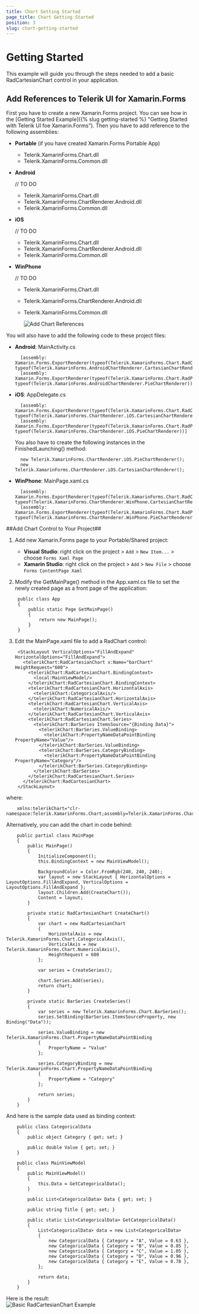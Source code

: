 ```yaml
---
title: Chart Getting Started
page_title: Chart Getting Started
position: 3
slug: chart-getting-started
---
```

# Getting Started #
This example will guide you through the steps needed to add a basic RadCartesianChart control in your application.

## Add References to Telerik UI for Xamarin.Forms ##
First you have to create a new Xamarin.Forms project. You can see how in the [Getting Started Example]({% slug getting-started %} "Getting Started with Telerik UI foe Xamarin.Forms"). Then you have to add reference to the following assemblies:

* **Portable** (if you have created Xamarin.Forms Portable App)
	* Telerik.XamarinForms.Chart.dll
	* Telerik.XamarinForms.Common.dll
* **Android**

	// TO DO 
	* Telerik.XamarinForms.Chart.dll
	* Telerik.XamarinForms.ChartRenderer.Android.dll
	* Telerik.XamarinForms.Common.dll
* **iOS**

	// TO DO 
	* Telerik.XamarinForms.Chart.dll
	* Telerik.XamarinForms.ChartRenderer.Android.dll
	* Telerik.XamarinForms.Common.dll
* **WinPhone**
	
	// TO DO 
	* Telerik.XamarinForms.Chart.dll
	* Telerik.XamarinForms.ChartRenderer.Android.dll
	* Telerik.XamarinForms.Common.dll
		
 		![Add Chart References](chart-getting-started-references.png)

You will also have to add the following code to these project files:

* **Android**: MainActivity.cs
  
		[assembly: Xamarin.Forms.ExportRenderer(typeof(Telerik.XamarinForms.Chart.RadCartesianChart), typeof(Telerik.XamarinForms.AndroidChartRenderer.CartesianChartRenderer))]
		[assembly: Xamarin.Forms.ExportRenderer(typeof(Telerik.XamarinForms.Chart.RadPieChart), typeof(Telerik.XamarinForms.AndroidChartRenderer.PieChartRenderer))]

* **iOS**: AppDelegate.cs

		[assembly: Xamarin.Forms.ExportRenderer(typeof(Telerik.XamarinForms.Chart.RadCartesianChart), typeof(Telerik.XamarinForms.ChartRenderer.iOS.CartesianChartRenderer))]
		[assembly: Xamarin.Forms.ExportRenderer(typeof(Telerik.XamarinForms.Chart.RadPieChart), typeof(Telerik.XamarinForms.ChartRenderer.iOS.PieChartRenderer))]
	You also have to create the following instances in the FinishedLaunching() method:

		new Telerik.XamarinForms.ChartRenderer.iOS.PieChartRenderer();
		new Telerik.XamarinForms.ChartRenderer.iOS.CartesianChartRenderer();


* **WinPhone**: MainPage.xaml.cs
    
		[assembly: Xamarin.Forms.ExportRenderer(typeof(Telerik.XamarinForms.Chart.RadCartesianChart), typeof(Telerik.XamarinForms.ChartRenderer.WinPhone.CartesianChartRenderer))]
		[assembly: Xamarin.Forms.ExportRenderer(typeof(Telerik.XamarinForms.Chart.RadPieChart), typeof(Telerik.XamarinForms.ChartRenderer.WinPhone.PieChartRenderer))]

##Add Chart Control to Your Project##
1. Add new Xamarin.Forms page to your Portable/Shared project:
	* **Visual Studio**: right click on the project > `Add` > `New Item...` > choose `Forms Xaml Page`
	* **Xamarin Studio**: right click on the project > `Add` > `New File` > choose `Forms ContentPage Xaml`
1. Modify the GetMainPage() method in the App.xaml.cs file to set the newly created page as a front page of the application:

		public class App
		{
			public static Page GetMainPage()
			{
				return new MainPage();
			}
		}
1. Edit the MainPage.xaml file to add a RadChart control:

		<StackLayout VerticalOptions="FillAndExpand" HorizontalOptions="FillAndExpand">
		  <telerikChart:RadCartesianChart x:Name="barChart" HeightRequest="600">
		    <telerikChart:RadCartesianChart.BindingContext>
		      <local:MainViewModel/>
		    </telerikChart:RadCartesianChart.BindingContext>
		    <telerikChart:RadCartesianChart.HorizontalAxis>
		      <telerikChart:CategoricalAxis/>
		    </telerikChart:RadCartesianChart.HorizontalAxis>
		    <telerikChart:RadCartesianChart.VerticalAxis>
		      <telerikChart:NumericalAxis/>
		    </telerikChart:RadCartesianChart.VerticalAxis>
		    <telerikChart:RadCartesianChart.Series>
		      <telerikChart:BarSeries ItemsSource="{Binding Data}">
		        <telerikChart:BarSeries.ValueBinding>
		          <telerikChart:PropertyNameDataPointBinding PropertyName="Value"/>
		        </telerikChart:BarSeries.ValueBinding>
		        <telerikChart:BarSeries.CategoryBinding>
		          <telerikChart:PropertyNameDataPointBinding PropertyName="Category"/>
		        </telerikChart:BarSeries.CategoryBinding>
		      </telerikChart:BarSeries>
		    </telerikChart:RadCartesianChart.Series>
		  </telerikChart:RadCartesianChart>
		</StackLayout>
where:  

		xmlns:telerikChart="clr-namespace:Telerik.XamarinForms.Chart;assembly=Telerik.XamarinForms.Chart"
Alternatively, you can add the chart in code behind:

	    public partial class MainPage
	    {
	        public MainPage()
	        {
	            InitializeComponent();
				this.BindingContext = new MainViewModel();

	            BackgroundColor = Color.FromRgb(240, 240, 240);
	            var layout = new StackLayout { HorizontalOptions = LayoutOptions.FillAndExpand, VerticalOptions = LayoutOptions.FillAndExpand };
	            layout.Children.Add(CreateChart());
	            Content = layout;
	        }
	
	        private static RadCartesianChart CreateChart()
	        {
	            var chart = new RadCartesianChart
	            {
	                HorizontalAxis = new Telerik.XamarinForms.Chart.CategoricalAxis(),
	                VerticalAxis = new Telerik.XamarinForms.Chart.NumericalAxis(),
	                HeightRequest = 600
	            };
	
	            var series = CreateSeries();
	
	            chart.Series.Add(series);
	            return chart;
	        }
	
	        private static BarSeries CreateSeries()
	        {
	            var series = new Telerik.XamarinForms.Chart.BarSeries();
	            series.SetBinding(BarSeries.ItemsSourceProperty, new Binding("Data"));
	
	            series.ValueBinding = new Telerik.XamarinForms.Chart.PropertyNameDataPointBinding
	            {
	                PropertyName = "Value"
	            };
	
	            series.CategoryBinding = new Telerik.XamarinForms.Chart.PropertyNameDataPointBinding
	            {
	                PropertyName = "Category"
	            };
	
	            return series;
	        }
	    }
And here is the sample data used as binding context:  

		public class CategoricalData
		{
		    public object Category { get; set; }
		
		    public double Value { get; set; }
		}

	    public class MainViewModel
	    {
	        public MainViewModel()
	        {
	            this.Data = GetCategoricalData();
	        }
	
	        public List<CategoricalData> Data { get; set; }
	
	        public string Title { get; set; }
	
	        public static List<CategoricalData> GetCategoricalData()
	        {
	            List<CategoricalData> data = new List<CategoricalData>
	            {
	                new CategoricalData { Category = "A", Value = 0.63 },
	                new CategoricalData { Category = "B", Value = 0.85 },
	                new CategoricalData { Category = "C", Value = 1.05 },
	                new CategoricalData { Category = "D", Value = 0.96 },
	                new CategoricalData { Category = "E", Value = 0.78 },
	            };
	
	            return data;
	        }
	    }
Here is the result:  
![Basic RadCartesianChart Example](chart-getting-started-example.png "Basic RadCartesianChart")